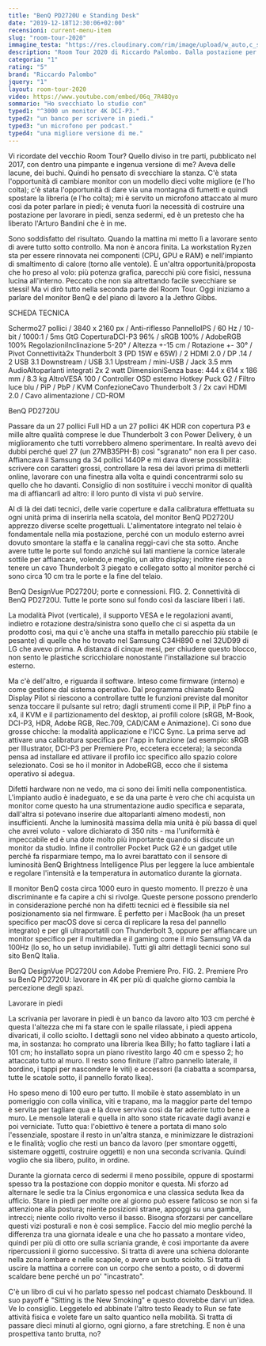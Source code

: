 ```yaml
---
title: "BenQ PD2720U e Standing Desk"
date: "2019-12-18T12:30:06+02:00"
recensioni: current-menu-item
slug: "room-tour-2020"
immagine_testa: "https://res.cloudinary.com/rim/image/upload/w_auto,c_scale,q_auto,f_auto/v1576658968/recensioni/benq-pd2720u-recensione.png"
description: "Room Tour 2020 di Riccardo Palombo. Dalla postazione per lavorare in piedi al monitor BenQ PD2720U, ideale per la grafica."
categoria: "1"
rating: "5"
brand: "Riccardo Palombo"
jquery: "1"
layout: room-tour-2020
video: https://www.youtube.com/embed/06q_7R4BQyo
sommario: "Ho svecchiato lo studio con"
typed1: "^3000 un monitor 4K DCI-P3."
typed2: "un banco per scrivere in piedi."
typed3: "un microfono per podcast."
typed4: "una migliore versione di me."
---
```


Vi ricordate del vecchio Room Tour? Quello diviso in tre parti, pubblicato nel 2017, con dentro una pimpante e ingenua versione di me? Aveva delle lacune, dei buchi. Quindi ho pensato di svecchiare la stanza. C'è stata l'opportunità di cambiare monitor con un modello dieci volte migliore (e l'ho colta); c'è stata l'opportunità di dare via una montagna di fumetti e quindi spostare la libreria (e l'ho colta); mi è servito un microfono attaccato al muro così da poter parlare in piedi; è venuta fuori la necessità di costruire una postazione per lavorare in piedi, senza sedermi, ed è un pretesto che ha liberato l'Arturo Bandini che è in me.

Sono soddisfatto del risultato. Quando la mattina mi metto lì a lavorare sento di avere tutto sotto controllo. Ma non è ancora finita. La workstation Ryzen sta per essere rinnovata nei componenti (CPU, GPU e RAM) e nell'impianto di smaltimento di calore (torno alle ventole). È un'altra opportunità/proposta che ho preso al volo: più potenza grafica, parecchi più core fisici, nessuna lucina all'interno. Peccato che non sia altrettando facile svecchiare se stessi! Ma vi dirò tutto nella seconda parte del Room Tour. Oggi iniziamo a parlare del monitor BenQ e del piano di lavoro a la Jethro Gibbs.

SCHEDA TECNICA

Schermo27 pollici / 3840 x 2160 px / Anti-riflesso PannelloIPS / 60 Hz / 10-bit / 1000:1 / 5ms GtG CoperturaDCI-P3 96% / sRGB 100% / AdobeRGB 100% RegolazioniInclinazione 5-20° / Altezza +-15 cm / Rotazione +- 30° / Pivot Connettività2x Thunderbolt 3 (PD 15W e 65W) / 2 HDMI 2.0 / DP .14 / 2 USB 3.1 Downstream / USB 3.1 Upstream / mini-USB / Jack 3.5 mm AudioAltoparlanti integrati 2x 2 watt DimensioniSenza base: 444 x 614 x 186 mm / 8.3 kg AltroVESA 100 / Controller OSD esterno Hotkey Puck G2 / Filtro luce blu / PiP / PbP / KVM ConfezioneCavo Thunderbolt 3 / 2x cavi HDMI 2.0 / Cavo alimentazione / CD-ROM

BenQ PD2720U

Passare da un 27 pollici Full HD a un 27 pollici 4K HDR con copertura P3 e mille altre qualità comprese le due Thunderbolt 3 con Power Delivery, è un miglioramento che tutti vorrebbero almeno sperimentare. In realtà avevo dei dubbi perché quel 27 (un 27MB35PH-B) così "sgranato" non era lì per caso. Affiancava il Samsung da 34 pollici 1440P e mi dava diverse possibilità: scrivere con caratteri grossi, controllare la resa dei lavori prima di metterli online, lavorare con una finestra alla volta e quindi concentrarmi solo su quello che ho davanti. Consiglio di non sostituire i vecchi monitor di qualità ma di affiancarli ad altro: il loro punto di vista vi può servire.

Al di là dei dati tecnici, delle varie coperture e dalla calibratura effettuata su ogni unità prima di inserirla nella scatola, del monitor BenQ PD2720U apprezzo diverse scelte progettuali. L'alimentatore integrato nel telaio è fondamentale nella mia postazione, perché con un modulo esterno avrei dovuto smontare la staffa e la canalina reggi-cavi che sta sotto. Anche avere tutte le porte sul fondo anziché sui lati mantiene la cornice laterale sottile per affiancare, volendo,e meglio, un altro display; inoltre riesco a tenere un cavo Thunderbolt 3 piegato e collegato sotto al monitor perché ci sono circa 10 cm tra le porte e la fine del telaio.

BenQ DesignVue PD2720U; porte e connessioni.
FIG. 2. Connettività di BenQ PD2720U. Tutte le porte sono sul fondo così da lasciare liberi i lati.

La modalità Pivot (verticale), il supporto VESA e le regolazioni avanti, indietro e rotazione destra/sinistra sono quello che ci si aspetta da un prodotto così, ma qui c'è anche una staffa in metallo parecchio più stabile (e pesante) di quelle che ho trovato nel Samsung C34H890 e nel 32UD99 di LG che avevo prima. A distanza di cinque mesi, per chiudere questo blocco, non sento le plastiche scricchiolare nonostante l'installazione sul braccio esterno.

Ma c'è dell'altro, e riguarda il software. Inteso come firmware (interno) e come gestione dal sistema operativo. Dal programma chiamato BenQ Display Pilot si riescono a controllare tutte le funzioni previste dal monitor senza toccare il pulsante sul retro; dagli strumenti come il PiP, il PbP fino a x4, il KVM e il partizionamento del desktop, ai profili colore (sRGB, M-Book, DCI-P3, HDR, Adobe RGB, Rec.709, CAD/CAM e Animazione). Ci sono due grosse chicche: la modalità applicazione e l'ICC Sync. La prima serve ad attivare una calibratura specifica per l'app in funzione (ad esempio: sRGB per Illustrator, DCI-P3 per Premiere Pro, eccetera eccetera); la seconda pensa ad installare ed attivare il profilo icc specifico allo spazio colore selezionato. Così se ho il monitor in AdobeRGB, ecco che il sistema operativo si adegua.

Difetti hardware non ne vedo, ma ci sono dei limiti nella componentistica. L'impianto audio è inadeguato, e se da una parte è vero che chi acquista un monitor come questo ha una strumentazione audio specifica e separata, dall'altra si potevano inserire due altoparlanti almeno modesti, non insufficienti. Anche la luminosità massima della mia unità è più bassa di quel che avrei voluto - valore dichiarato di 350 nits - ma l'uniformità è impeccabile ed è una dote molto più importante quando si discute un monitor da studio. Infine il controller Pocket Puck G2 è un gadget utile perché fa risparmiare tempo, ma lo avrei barattato con il sensore di luminosità BenQ Brightness Intelligence Plus per leggere la luce ambientale e regolare l'intensità e la temperatura in automatico durante la giornata.

Il monitor BenQ costa circa 1000 euro in questo momento. Il prezzo è una discriminante e fa capire a chi si rivolge. Queste persone possono prenderlo in considerazione perché non ha difetti tecnici ed è flessibile sia nel posizionamento sia nel firmware. È perfetto per i MacBook (ha un preset specifico per macOS dove si cerca di replicare la resa del pannello integrato) e per gli ultraportatili con Thunderbolt 3, oppure per affiancare un monitor specifico per il multimedia e il gaming come il mio Samsung VA da 100Hz (lo so, ho un setup invidiabile). Tutti gli altri dettagli tecnici sono sul sito BenQ Italia.

BenQ DesignVue PD2720U con Adobe Premiere Pro.
FIG. 2. Premiere Pro su BenQ PD2720U: lavorare in 4K per più di qualche giorno cambia la percezione degli spazi.

Lavorare in piedi

La scrivania per lavorare in piedi è un banco da lavoro alto 103 cm perché è questa l'altezza che mi fa stare con le spalle rilassate, i piedi appena divaricati, il collo sciolto. I dettagli sono nel video abbinato a questo articolo, ma, in sostanza: ho comprato una libreria Ikea Billy; ho fatto tagliare i lati a 101 cm; ho installato sopra un piano rivestito largo 40 cm e spesso 2; ho attaccato tutto al muro. Il resto sono finiture (l'altro pannello laterale, il bordino, i tappi per nascondere le viti) e accessori (la ciabatta a scomparsa, tutte le scatole sotto, il pannello forato Ikea).

Ho speso meno di 100 euro per tutto. Il mobile è stato assemblato in un pomeriggio con colla vinilica, viti e trapano, ma la maggior parte del tempo è servita per tagliare qua e là dove serviva così da far aderire tutto bene a muro. Le mensole laterali e quella in alto sono state ricavate dagli avanzi e poi verniciate. Tutto qua: l'obiettivo è tenere a portata di mano solo l'essenziale, spostare il resto in un'altra stanza, e minimizzare le distrazioni e le finalità; voglio che resti un banco da lavoro (per smontare oggetti, sistemare oggetti, costruire oggetti) e non una seconda scrivania. Quindi voglio che sia libero, pulito, in ordine.

Durante la giornata cerco di sedermi il meno possibile, oppure di spostarmi spesso tra la postazione con doppio monitor e questa. Mi sforzo ad alternare le sedie tra la Cinius ergonomica e una classica seduta Ikea da ufficio. Stare in piedi per molte ore al giorno può essere faticoso se non si fa attenzione alla postura; niente posizioni strane, appoggi su una gamba, intrecci; niente collo rivolto verso il basso. Bisogna sforzarsi per cancellare questi vizi posturali e non è così semplice. Faccio del mio meglio perché la differenza tra una giornata ideale e una che ho passato a montare video, quindi per più di otto ore sulla scriania grande, è così importante da avere ripercussioni il giorno successivo. Si tratta di avere una schiena dolorante nella zona lombare e nelle scapole, o avere un busto sciolto. Si tratta di uscire la mattina a correre con un corpo che sento a posto, o di dovermi scaldare bene perché un po' "incastrato".

C'è un libro di cui vi ho parlato spesso nel podcast chiamato Deskbound. Il suo payoff è "Sitting is the New Smoking" e questo dovrebbe darvi un'idea. Ve lo consiglio. Leggetelo ed abbinate l'altro testo Ready to Run se fate attività fisica e volete fare un salto quantico nella mobilità. Si tratta di passare dieci minuti al giorno, ogni giorno, a fare stretching. E non è una prospettiva tanto brutta, no?
